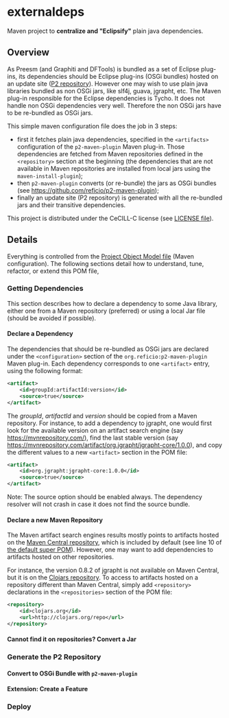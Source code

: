 # externaldeps

Maven project to **centralize and "Eclipsify"** plain java dependencies.

## Overview

As Preesm (and Graphiti and DFTools) is bundled as a set of Eclipse plug-ins, its dependencies should be Eclipse plug-ins (OSGi bundles)
hosted on an update site ([P2 repository](https://dzone.com/articles/understanding-eclipse-p2-provi)). However one may wish to use plain java libraries bundled as non OSGi jars, like slf4j, guava, jgrapht, etc. The Maven plug-in responsible for the Eclipse dependencies is Tycho. It does not handle non OSGi dependencies very well. Therefore the non OSGi jars have to be re-bundled as OSGi jars.

This simple maven configuration file does the job in 3 steps:
 - first it fetches plain java dependencies, specified in the `<artifacts>` configuration of the `p2-maven-plugin` Maven plug-in. Those dependencies are fetched from Maven repositories defined in the `<repository>` section at the beginning (the dependencies that are not available in Maven repositories are installed from local jars using the `maven-install-plugin`);
 - then `p2-maven-plugin` converts (or re-bundle) the jars as OSGi bundles (see https://github.com/reficio/p2-maven-plugin);
 - finally an update site (P2 repository) is generated with all the re-bundled jars and their transitive dependencies.

This project is distributed under the CeCILL-C license (see [LICENSE file](LICENSE)).

## Details

Everything is controlled from the [Project Object Model file](pom.xml) (Maven configuration). The following sections detail how to understand, tune, refactor, or extend this POM file,

### Getting Dependencies

This section describes how to declare a dependency to some Java library, either one from a Maven repository (preferred) or using a local Jar file (should be avoided if possible).

#### Declare a Dependency

The dependencies that should be re-bundled as OSGi jars are declared under the `<configuration>` section of the `org.reficio:p2-maven-plugin` Maven plug-in. Each dependency corresponds to one `<artifact>` entry, using the following format:

```xml
<artifact>
	<id>groupId:artifactId:version</id>
	<source>true</source>
</artifact>
```

The *groupId*, *artifactId* and *version* should be copied from a Maven repository. For instance, to add a dependency to jgrapht, one would first look for the available version on an artifact search engine (say https://mvnrepository.com/), find the last stable version (say https://mvnrepository.com/artifact/org.jgrapht/jgrapht-core/1.0.0), and copy the different values to a new `<artifact>` section in the POM file:

```xml
<artifact>
	<id>org.jgrapht:jgrapht-core:1.0.0</id>
	<source>true</source>
</artifact>
```

Note: The source option should be enabled always. The dependency resolver will not crash in case it does not find the source bundle.

#### Declare a new Maven Repository

The Maven artifact search engines results mostly points to artifacts hosted on the [Maven Central repository](http://repo1.maven.org/maven2/), which is included by default (see line 10 of [the default super POM](https://maven.apache.org/guides/introduction/introduction-to-the-pom.html#Super_POM)). However, one may want to add dependencies to artifacts hosted on other repositories.

For instance, the version 0.8.2 of jgrapht is not available on Maven Central, but it is on the [Clojars repository](https://clojars.org/org.clojars.gilesc/jgrapht). To access to artifacts hosted on a repository different than Maven Central, simply add `<repository>` declarations in the `<repositories>` section of the POM file:

```xml
<repository>
	<id>clojars.org</id>
	<url>http://clojars.org/repo</url>
</repository>
```


#### Cannot find it on repositories? Convert a Jar

### Generate the P2 Repository

#### Convert to OSGi Bundle with `p2-maven-plugin`

#### Extension: Create a Feature

### Deploy

####